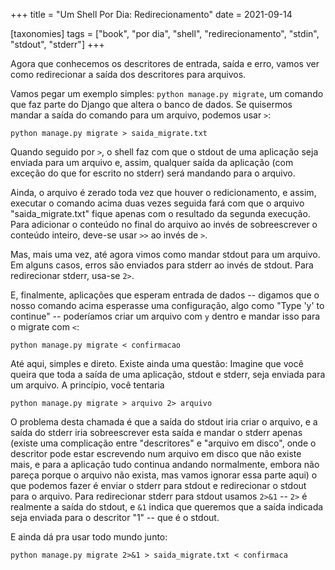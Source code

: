 +++
title = "Um Shell Por Dia: Redirecionamento"
date = 2021-09-14

[taxonomies]
tags = ["book", "por dia", "shell", "redirecionamento", "stdin", "stdout", "stderr"]
+++

Agora que conhecemos os descritores de entrada, saída e erro, vamos ver como
redirecionar a saída dos descritores para arquivos.

Vamos pegar um exemplo simples: `python manage.py migrate`, um comando que faz
parte do Django que altera o banco de dados. Se quisermos mandar a saída do
comando para um arquivo, podemos usar `>`:

```
python manage.py migrate > saida_migrate.txt
```

Quando seguido por `>`, o shell faz com que o stdout de uma aplicação seja
enviada para um arquivo e, assim, qualquer saída da aplicação (com exceção do
que for escrito no stderr) será mandando para o arquivo.

Ainda, o arquivo é zerado toda vez que houver o redicionamento, e assim,
executar o comando acima duas vezes seguida fará com que o arquivo
"saida_migrate.txt" fique apenas com o resultado da segunda execução. Para
adicionar o conteúdo no final do arquivo ao invés de sobreescrever o conteúdo
inteiro, deve-se usar `>>` ao invés de `>`.

Mas, mais uma vez, até agora vimos como mandar stdout para um arquivo. Em
alguns casos, erros são enviados para stderr ao invés de stdout. Para
redirecionar stderr, usa-se `2>`.

E, finalmente, aplicações que esperam entrada de dados -- digamos que o nosso
comando acima esperasse uma configuração, algo como "Type 'y' to continue" --
poderíamos criar um arquivo com `y` dentro e mandar isso para o migrate com
`<`:

```
python manage.py migrate < confirmacao
```

Até aqui, simples e direto. Existe ainda uma questão: Imagine que você queira
que toda a saída de uma aplicação, stdout e stderr, seja enviada para um
arquivo. A princípio, você tentaria

```
python manage.py migrate > arquivo 2> arquivo
```

O problema desta chamada é que a saída do stdout iria criar o arquivo, e a
saída do stderr iria sobreescrever esta saída e mandar o stderr apenas (existe
uma complicação entre "descritores" e "arquivo em disco", onde o descritor pode
estar escrevendo num arquivo em disco que não existe mais, e para a aplicação
tudo continua andando normalmente, embora não pareça porque o arquivo não
exista, mas vamos ignorar essa parte aqui) o que podemos fazer é enviar o
stderr para stdout e redirecionar o stdout para o arquivo. Para redirecionar
stderr para stdout usamos `2>&1` -- `2>` é realmente a saída do stdout, e `&1`
indica que queremos que a saída indicada seja enviada para o descritor "1" --
que é o stdout.

E ainda dá pra usar todo mundo junto:

```
python manage.py migrate 2>&1 > saida_migrate.txt < confirmaca
```
